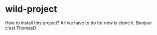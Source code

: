 # wild-project
How to install this project?
All we have to do for now is clone it.
Bonjour c'est ThomasD

